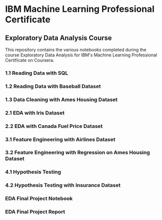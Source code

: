 # IBM Machine Learning Professional Certificate
## Exploratory Data Analysis Course

This repository contains the various notebooks completed during the course Exploratory Data Analysis for IBM's Machine Learning Professional Certificate on Coursera.

### 1.1 Reading Data with SQL

### 1.2 Reading Data with Baseball Dataset

### 1.3 Data Cleaning with Ames Housing Dataset

### 2.1 EDA with Iris Dataset

### 2.2 EDA with Canada Fuel Price Dataset

### 3.1 Feature Engineering with Airlines Dataset

### 3.2 Feature Engineering with Regression on Ames Housing Dataset

### 4.1 Hypothesis Testing

### 4.2 Hypothesis Testing with Insurance Dataset

### EDA Final Project Notebook

### EDA Final Project Report
